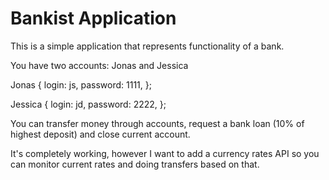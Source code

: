 # Bankist Application

This is a simple application that represents functionality of a bank.

You have two accounts: Jonas and Jessica

Jonas {
    login: js,
    password: 1111,
   };
   
Jessica {
    login: jd,
    password: 2222,
   };
   
You can transfer money through accounts, request a bank loan (10% of highest deposit) and close current account.

It's completely working, however I want to add a currency rates API so you can monitor current rates and doing transfers based on that. 
